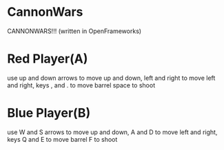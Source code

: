 # CannonWars
CANNONWARS!!! (written in OpenFrameworks)


# Red Player(A)
use up and down arrows to move up and down, left and right to move left and right, keys , and . to move barrel space to shoot 


# Blue Player(B)
use W and S arrows to move up and down, A and D to move left and right, keys Q and E to move barrel F to shoot
